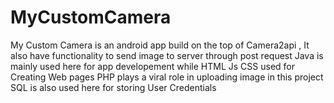 # MyCustomCamera
My Custom Camera is an android app build on the top of Camera2api , It also have functionality to send image to server through post request
Java is mainly used here for app developement while HTML Js CSS used for Creating Web pages
PHP plays a viral role in uploading image in this project
SQL is also used here for storing User Credentials
